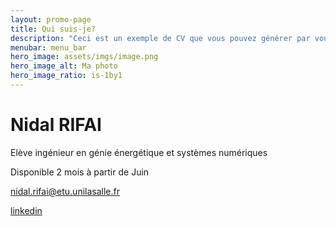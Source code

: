 ```yaml
---
layout: promo-page
title: Qui suis-je?
description: "Ceci est un exemple de CV que vous pouvez générer par vous-même"
menubar: menu_bar
hero_image: assets/imgs/image.png
hero_image_alt: Ma photo
hero_image_ratio: is-1by1
---
```


# Nidal RIFAI
Elève ingénieur en génie énergétique et systèmes numériques


Disponible 2 mois à partir de Juin

[nidal.rifai@etu.unilasalle.fr](mailto:nidal.rifai@etu.unilasalle.fr)

[linkedin](https://www.linkedin.com/in/nidal-rifai-b00767345)
